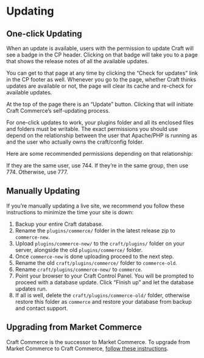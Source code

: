 # Updating

## One-click Updating

When an update is available, users with the permission to update Craft will see a badge in the CP header. Clicking on that badge will take you to a page that shows the release notes of all the available updates.

You can get to that page at any time by clicking the “Check for updates” link in the CP footer as well. Whenever you go to the page, whether Craft thinks updates are available or not, the page will clear its cache and re-check for available updates.

At the top of the page there is an “Update” button. Clicking that will initiate Craft Commerce’s self-updating process.

For one-click updates to work, your plugins folder and all its enclosed files and folders must be writable. The exact permissions you should use depend on the relationship between the user that Apache/PHP is running as and the user who actually owns the craft/config folder.

Here are some recommended permissions depending on that relationship:

If they are the same user, use 744.
If they’re in the same group, then use 774.
Otherwise, use 777.

## Manually Updating

If you’re manually updating a live site, we recommend you follow these instructions to minimize the time your site is down:

1. Backup your entire Craft database.
2. Rename the `plugins/commerce/` folder in the latest release zip to `commerce-new`.
3. Upload `plugins/commerce-new/` to the `craft/plugins/` folder on your server, alongside the old `plugins/commerce/` folder.
4. Once `commerce-new` is done uploading proceed to the next step.
5. Rename the old `craft/plugins/commerce/` folder to `commerce-old`.
6. Rename `craft/plugins/commerce-new/` to `commerce`.
7. Point your browser to your Craft Control Panel. You will be prompted to proceed with a database update.
Click “Finish up” and let the database updates run.
8. If all is well, delete the `craft/plugins/commerce-old/` folder, otherwise restore this folder as `commerce` and restore your database from backup and contact support.

## Upgrading from Market Commerce

Craft Commerce is the successor to Market Commerce. To upgrade from Market Commerce to Craft Commerce, [follow these instructions](upgrading-from-market.md).
